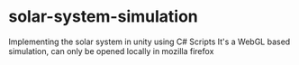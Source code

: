 # solar-system-simulation
Implementing the solar system in unity using C# Scripts
It's a WebGL based simulation,
can only be opened locally in mozilla firefox

